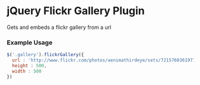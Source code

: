 # jQuery Flickr Gallery Plugin

Gets and embeds a flickr gallery from a url

### Example Usage

```javascript
$('.gallery').flickrGallery({ 
  url : 'http://www.flickr.com/photos/aenimathirdeye/sets/72157603619715480/',
  height : 500, 
  width : 500 
})
```

